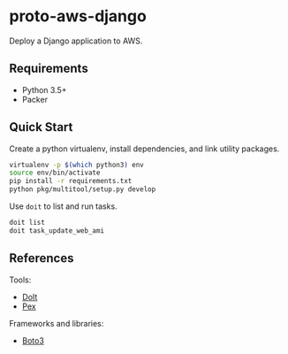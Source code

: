 # proto-aws-django

Deploy a Django application to AWS.

## Requirements

* Python 3.5+
* Packer

## Quick Start

Create a python virtualenv, install dependencies, and link utility packages.

```bash
virtualenv -p $(which python3) env
source env/bin/activate
pip install -r requirements.txt
python pkg/multitool/setup.py develop
```

Use `doit` to list and run tasks.

```bash
doit list
doit task_update_web_ami
```

## References

Tools:

* [DoIt](http://pydoit.org/)
* [Pex](https://pex.readthedocs.io/en/stable/index.html)

Frameworks and libraries:

* [Boto3](https://boto3.amazonaws.com/v1/documentation/api/latest/index.html)
